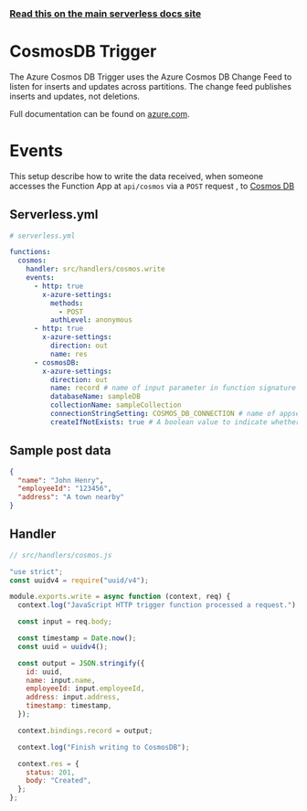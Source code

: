 <!--
title: Serverless Framework - Azure Functions Events - Cosmos DB
menuText: Cosmos DB
menuOrder: 7
description: Setting up Cosmos DB Events with Azure Functions via the Serverless Framework
layout: Doc
-->

<!-- DOCS-SITE-LINK:START automatically generated  -->

### [Read this on the main serverless docs site](https://www.serverless.com/framework/docs/providers/azure/events/cosmosdb)

<!-- DOCS-SITE-LINK:END -->

# CosmosDB Trigger

The Azure Cosmos DB Trigger uses the Azure Cosmos DB Change Feed to listen for inserts and updates across partitions. The change feed publishes inserts and updates, not deletions.

Full documentation can be found on
[azure.com](https://docs.microsoft.com/en-us/azure/azure-functions/functions-bindings-cosmosdb-v2).

# Events

This setup describe how to write the data received, when someone
accesses the Function App at `api/cosmos` via a `POST` request
, to [Cosmos DB](https://docs.microsoft.com/en-us/azure/azure-functions/functions-bindings-cosmosdb-v2#output---javascript-examples)

## Serverless.yml

```yml
# serverless.yml

functions:
  cosmos:
    handler: src/handlers/cosmos.write
    events:
      - http: true
        x-azure-settings:
          methods:
            - POST
          authLevel: anonymous
      - http: true
        x-azure-settings:
          direction: out
          name: res
      - cosmosDB:
        x-azure-settings:
          direction: out
          name: record # name of input parameter in function signature
          databaseName: sampleDB
          collectionName: sampleCollection
          connectionStringSetting: COSMOS_DB_CONNECTION # name of appsetting with the connection string
          createIfNotExists: true # A boolean value to indicate whether the collection is created when it doesn't exist.
```

## Sample post data

```json
{
  "name": "John Henry",
  "employeeId": "123456",
  "address": "A town nearby"
}
```

## Handler

```javascript
// src/handlers/cosmos.js

"use strict";
const uuidv4 = require("uuid/v4");

module.exports.write = async function (context, req) {
  context.log("JavaScript HTTP trigger function processed a request.");

  const input = req.body;

  const timestamp = Date.now();
  const uuid = uuidv4();

  const output = JSON.stringify({
    id: uuid,
    name: input.name,
    employeeId: input.employeeId,
    address: input.address,
    timestamp: timestamp,
  });

  context.bindings.record = output;

  context.log("Finish writing to CosmosDB");

  context.res = {
    status: 201,
    body: "Created",
  };
};
```
